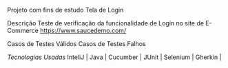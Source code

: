Projeto com fins de estudo
Tela de Login

Descrição
Teste de verificação da funcionalidade de Login no site de E-Commerce https://www.saucedemo.com/

Casos de Testes Válidos
Casos de Testes Falhos

*Tecnologias Usadas*
InteliJ | Java | Cucumber | JUnit | Selenium | Gherkin |
